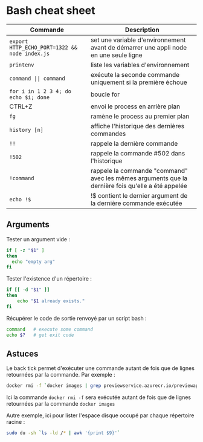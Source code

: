 # Bash cheat sheet

Commande | Description
--- | ---
`export HTTP_ECHO_PORT=1322 && node index.js` | set une variable d'environnement avant de démarrer une appli node en une seule ligne
`printenv` | liste les variables d'environnement
`command \|\| command` | exécute la seconde commande uniquement si la première échoue
`for i in 1 2 3 4; do echo $i; done` | boucle for
CTRL+Z | envoi le process en arrière plan
`fg` | ramène le process au premier plan
`history [n]` | affiche l'historique des dernières commandes
`!!` | rappele la dernière commande
`!502` | rappele la commande #502 dans l'historique
`!command` | rappele la commande "command" avec les mêmes arguments que la dernière fois qu'elle a été appelée
`echo !$` | !$ contient le dernier argument de la dernière commande exécutée

## Arguments

Tester un argument vide :

```bash
if [ -z "$1" ] 
then
  echo "empty arg"
fi
```

Tester l'existence d'un répertoire :

```bash
if [[ -d "$1" ]]
then
    echo "$1 already exists."
fi
```

Récupérer le code de sortie renvoyé par un script bash :

```bash
command   # execute some command
echo $?   # get exit code
```

## Astuces

Le back tick permet d'exécuter une commande autant de fois que de lignes retournées par la commande. Par exemple :

```bash
docker rmi -f `docker images | grep previewservice.azurecr.io/previewapi | awk '{print $3}'`
```

Ici la commande `docker rmi -f` sera exécutée autant de fois que de lignes retournées par la commande `docker images`

Autre exemple, ici pour lister l'espace disque occupé par chaque répertoire racine :

```bash
sudo du -sh `ls -ld /* | awk '{print $9}'`
```
